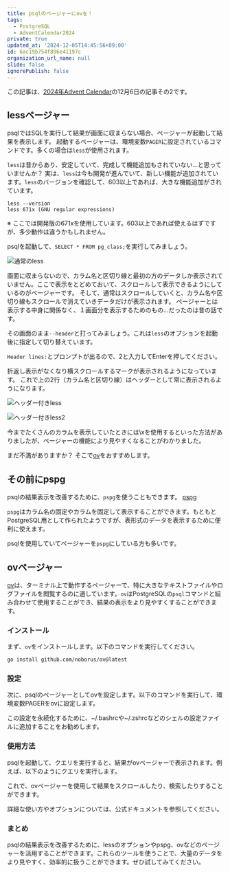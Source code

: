 ```yaml
---
title: psqlのページャーにovを！
tags:
  - PostgreSQL
  - AdventCalendar2024
private: true
updated_at: '2024-12-05T14:45:56+09:00'
id: 6ac19b754f896e41197c
organization_url_name: null
slide: false
ignorePublish: false
---
```

この記事は、[2024年Advent Calendar](https://qiita.com/advent-calendar/2024/postgresql)の12月6日の記事その2です。

## lessページャー

psqlではSQLを実行して結果が画面に収まらない場合、ページャーが起動して結果を表示します。
起動するページャーは、環境変数`PAGER`に設定されているコマンドです。多くの場合は`less`が使用されます。

`less`は昔からあり、安定していて、完成して機能追加もされていない...と思っていませんか？
実は、`less`は今も開発が進んでいて、新しい機能が追加されています。`less`のバージョンを確認して、603以上であれば、大きな機能追加がされています。

```console
less --version
less 671x (GNU regular expressions)
```

※ ここでは開発版の671xを使用しています。603以上であれば使えるはずですが、多少動作は違うかもしれません。

psqlを起動して、`SELECT * FROM pg_class;`を実行してみましょう。

![通常のless](https://qiita-image-store.s3.ap-northeast-1.amazonaws.com/0/18555/d3442a41-eb9a-f32b-6444-c464c44d2a2e.png)

画面に収まらないので、カラム名と区切り線と最初の方のデータしか表示されていません。ここで表示をとどめておいて、スクロールして表示できるようにしているのがページャーです。
そして、通常はスクロールしていくと、カラム名や区切り線もスクロールで消えていきデータだけが表示されます。
ページャーとは表示する中身に関係なく、１画面分を表示するためのもの...だったのは昔の話です。

その画面のまま`--header`と打ってみましょう。これは`less`のオプションを起動後に指定して切り替えています。

`Header lines:`とプロンプトが出るので、2と入力してEnterを押してください。

折返し表示がなくなり横スクロールするマークが表示されるようになっています。
これで上の2行（カラム名と区切り線）はヘッダーとして常に表示されるようになります。

![ヘッダー付きless](https://qiita-image-store.s3.ap-northeast-1.amazonaws.com/0/18555/d07ec2c8-ab09-3870-d1c9-2eef9602cef8.png)

![ヘッダー付きless2](https://qiita-image-store.s3.ap-northeast-1.amazonaws.com/0/18555/58d6ac07-55eb-3890-2a7f-a04bc78f538a.png)

今までたくさんのカラムを表示していたときには\xを使用するといった方法がありましたが、ページャーの機能により見やすくなることがわかりました。

まだ不満がありますか？ そこで[ov](https://github.com/noborus/ov)をおすすめします。

## その前にpspg

psqlの結果表示を改善するために、`pspg`を使うこともできます。
[pspg](https://github.com/okbob/pspg)

`pspg`はカラム名の固定やカラムを固定して表示することができます。もともとPostgreSQL用として作られたようですが、表形式のデータを表示するために便利に使えます。

psqlを使用していてページャーを`pspg`にしている方も多いです。

## ovページャー

[ov](https://github.com/noborus/ov)は、ターミナル上で動作するページャーで、特に大きなテキストファイルやログファイルを閲覧するのに適しています。`ov`はPostgreSQLの`psql`コマンドと組み合わせて使用することができ、結果の表示をより見やすくすることができます。

### インストール

まず、`ov`をインストールします。以下のコマンドを実行してください。

```sh
go install github.com/noborus/ov@latest
```

### 設定

次に、psqlのページャーとしてovを設定します。以下のコマンドを実行して、環境変数PAGERをovに設定します。

この設定を永続化するために、~/.bashrcや~/.zshrcなどのシェルの設定ファイルに追加することをお勧めします。

### 使用方法

psqlを起動して、クエリを実行すると、結果がovページャーで表示されます。例えば、以下のようにクエリを実行します。

これで、ovページャーを使用して結果をスクロールしたり、検索したりすることができます。

詳細な使い方やオプションについては、公式ドキュメントを参照してください。

### まとめ

psqlの結果表示を改善するために、lessのオプションやpspg、ovなどのページャーを活用することができます。これらのツールを使うことで、大量のデータをより見やすく、効率的に扱うことができます。ぜひ試してみてください。 
